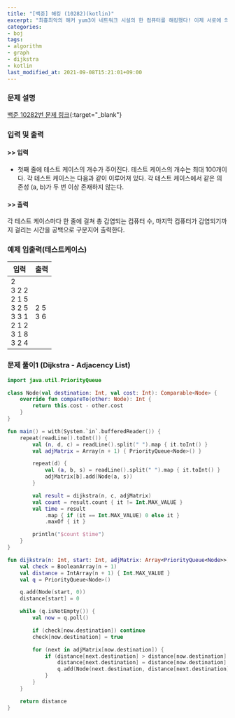 ```yaml
---
title: "[백준] 해킹 (10282)(kotlin)"
excerpt: "최흉최악의 해커 yum3이 네트워크 시설의 한 컴퓨터를 해킹했다! 이제 서로에 의존하는 컴퓨터들은 점차 하나둘 전염되기 시작한다."
categories:
- boj
tags:
- algorithm
- graph
- dijkstra
- kotlin
last_modified_at: 2021-09-08T15:21:01+09:00
---
```



### 문제 설명
[백준 10282번 문제 링크](https://www.acmicpc.net/problem/10282#description){:target="_blank"}




### 입력 및 출력
#### >> 입력
* 첫째 줄에 테스트 케이스의 개수가 주어진다. 테스트 케이스의 개수는 최대 100개이다. 각 테스트 케이스는 다음과 같이 이루어져 있다.
각 테스트 케이스에서 같은 의존성 (a, b)가 두 번 이상 존재하지 않는다.



#### >> 출력
각 테스트 케이스마다 한 줄에 걸쳐 총 감염되는 컴퓨터 수, 마지막 컴퓨터가 감염되기까지 걸리는 시간을 공백으로 구분지어 출력한다.





### 예제 입출력(테스트케이스)


|입력|출력|
|-----|------|
|2<br>3 2 2<br>2 1 5<br>3 2 5<br>3 3 1<br>2 1 2<br>3 1 8<br>3 2 4|2 5<br>3 6|




### 문제 풀이1 (Dijkstra - Adjacency List)
```kotlin
import java.util.PriorityQueue

class Node(val destination: Int, val cost: Int): Comparable<Node> {
    override fun compareTo(other: Node): Int {
        return this.cost - other.cost
    }
}

fun main() = with(System.`in`.bufferedReader()) {
    repeat(readLine().toInt()) {
        val (n, d, c) = readLine().split(" ").map { it.toInt() }
        val adjMatrix = Array(n + 1) { PriorityQueue<Node>() }

        repeat(d) {
            val (a, b, s) = readLine().split(" ").map { it.toInt() }
            adjMatrix[b].add(Node(a, s))
        }

        val result = dijkstra(n, c, adjMatrix)
        val count = result.count { it != Int.MAX_VALUE }
        val time = result
            .map { if (it == Int.MAX_VALUE) 0 else it }
            .maxOf { it }

        println("$count $time")
    }
}

fun dijkstra(n: Int, start: Int, adjMatrix: Array<PriorityQueue<Node>>): IntArray {
    val check = BooleanArray(n + 1)
    val distance = IntArray(n + 1) { Int.MAX_VALUE }
    val q = PriorityQueue<Node>()

    q.add(Node(start, 0))
    distance[start] = 0

    while (q.isNotEmpty()) {
        val now = q.poll()

        if (check[now.destination]) continue
        check[now.destination] = true

        for (next in adjMatrix[now.destination]) {
            if (distance[next.destination] > distance[now.destination] + next.cost) {
                distance[next.destination] = distance[now.destination] + next.cost
                q.add(Node(next.destination, distance[next.destination]))
            }
        }
    }

    return distance
}
```